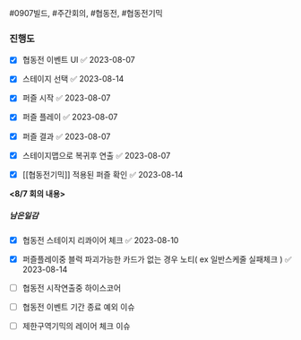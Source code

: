#0907빌드, #주간회의, #협동전, #협동전기믹


### 진행도
- [x] 협동전 이벤트 UI ✅ 2023-08-07
- [x] 스테이지 선택 ✅ 2023-08-14
- [x] 퍼즐 시작 ✅ 2023-08-07
- [x] 퍼즐 플레이 ✅ 2023-08-07
- [x] 퍼즐 결과 ✅ 2023-08-07
- [x] 스테이지맵으로 복귀후 연출 ✅ 2023-08-07
- [x] [[협동전기믹]] 적용된 퍼즐 확인 ✅ 2023-08-14



**<8/7 회의 내용>**

##### 남은일감

 - [x] 협동전 스테이지 리콰이어 체크 ✅ 2023-08-10
 - [x] 퍼즐플레이중 블럭 파괴가능한 카드가 없는 경우 노티( ex 일반스케줄 실패체크 ) ✅ 2023-08-14
 - [ ] 협동전 시작연출중 하이스코어 
 - [ ] 협동전 이벤트 기간 종료 예외 이슈
 - [ ] 제한구역기믹의 레이어 체크 이슈
 
